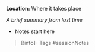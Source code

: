 **Location:** Where it takes place

*A brief summary from last time*

- Notes start here

> [!info]- Tags
> #sessionNotes

